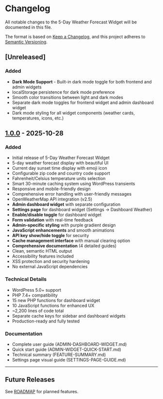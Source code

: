 # Changelog

All notable changes to the 5-Day Weather Forecast Widget will be documented in this file.

The format is based on [Keep a Changelog](https://keepachangelog.com/en/1.0.0/),
and this project adheres to [Semantic Versioning](https://semver.org/spec/v2.0.0.html).

## [Unreleased]

### Added
- **Dark Mode Support** - Built-in dark mode toggle for both frontend and admin widgets
- localStorage persistence for dark mode preference
- Smooth color transitions between light and dark modes
- Separate dark mode toggles for frontend widget and admin dashboard widget
- Dark mode styling for all widget components (weather cards, temperatures, icons, etc.)

## [1.0.0] - 2025-10-28

### Added
- Initial release of 5-Day Weather Forecast Widget
- 5-day weather forecast display with beautiful UI
- Current day sunset time display with emoji icon
- Configurable zip code and country code support
- Fahrenheit/Celsius temperature units selection
- Smart 30-minute caching system using WordPress transients
- Responsive and mobile-friendly design
- Comprehensive error handling with user-friendly messages
- OpenWeatherMap API integration (v2.5)
- **Admin dashboard widget** with separate configuration
- **Settings page** for dashboard widget (Settings → Dashboard Weather)
- **Enable/disable toggle** for dashboard widget
- **Form validation** with real-time feedback
- **Admin-specific styling** with purple gradient design
- **JavaScript enhancements** and smooth animations
- **API key show/hide toggle** for security
- **Cache management interface** with manual clearing option
- **Comprehensive documentation** (4 detailed guides)
- Clean, semantic HTML output
- Accessibility features included
- XSS protection and security hardening
- No external JavaScript dependencies

### Technical Details
- WordPress 5.0+ support
- PHP 7.4+ compatibility
- 15 new PHP functions for dashboard widget
- 10 JavaScript functions for enhanced UX
- ~2,200 lines of code total
- Separate cache keys for sidebar and dashboard widgets
- Production-ready and fully tested

### Documentation
- Complete user guide (ADMIN-DASHBOARD-WIDGET.md)
- Quick start guide (ADMIN-WIDGET-QUICK-START.md)
- Technical summary (FEATURE-SUMMARY.md)
- Settings page visual guide (SETTINGS-PAGE-GUIDE.md)

---

## Future Releases

See [ROADMAP](README.md#roadmap) for planned features.

[1.0.0]: https://github.com/Fin-Fur-Feather/wp-weather-widget/releases/tag/v1.0.0

